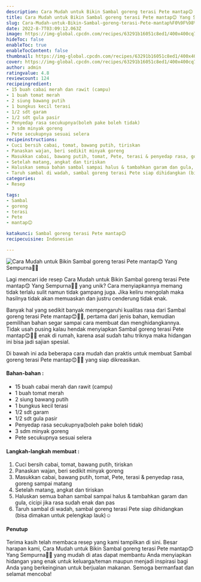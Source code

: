 ```yaml
---
description: Cara Mudah untuk Bikin Sambal goreng terasi Pete mantap😊 Yang Sempurna"
title: Cara Mudah untuk Bikin Sambal goreng terasi Pete mantap😊 Yang Sempurna
slug: Cara-Mudah-untuk-Bikin-Sambal-goreng-terasi-Pete-mantap%F0%9F%98%8A-Yang-Sempurna
date: 2022-8-7T03:09:12.063Z
image: https://img-global.cpcdn.com/recipes/63291b16051c8ed1/400x400cq70/photo.jpg
hideToc: false
enableToc: true
enableTocContent: false
thumbnail: https://img-global.cpcdn.com/recipes/63291b16051c8ed1/400x400cq70/photo.jpg
cover: https://img-global.cpcdn.com/recipes/63291b16051c8ed1/400x400cq70/photo.jpg
author: admin
ratingvalue: 4.8
reviewcount: 124
recipeingredient:
- 15 buah cabai merah dan rawit (campu)
- 1 buah tomat merah
- 2 siung bawang putih
- 1 bungkus kecil terasi
- 1/2 sdt garam
- 1/2 sdt gula pasir
- Penyedap rasa secukupnya(boleh pake boleh tidak)
- 3 sdm minyak goreng
- Pete secukupnya sesuai selera
recipeinstructions:
- Cuci bersih cabai, tomat, bawang putih, tiriskan
- Panaskan wajan, beri sedikit minyak goreng
- Masukkan cabai, bawang putih, tomat, Pete, terasi & penyedap rasa, goreng sampai matang
- Setelah matang, angkat dan tiriskan
- Haluskan semua bahan sambal sampai halus & tambahkan garam dan gula, cicipi jika rasa sudah enak dan pas
- Taruh sambal di wadah, sambal goreng terasi Pete siap dihidangkan (bisa dimakan untuk pelengkap lauk)☺️
categories:
- Resep

tags:
- Sambal
- goreng
- terasi
- Pete
- mantap😊

katakunci: Sambal goreng terasi Pete mantap😊
recipecuisine: Indonesian

---
```


![Cara Mudah untuk Bikin Sambal goreng terasi Pete mantap😊 Yang Sempurna👩‍🍳](https://img-global.cpcdn.com/recipes/63291b16051c8ed1/400x400cq70/photo.jpg)

Lagi mencari ide resep Cara Mudah untuk Bikin Sambal goreng terasi Pete mantap😊 Yang Sempurna👩‍🍳 yang unik? Cara menyiapkannya memang tidak terlalu sulit namun tidak gampang juga. Jika keliru mengolah maka hasilnya tidak akan memuaskan dan justru cenderung tidak enak.

Banyak hal yang sedikit banyak mempengaruhi kualitas rasa dari Sambal goreng terasi Pete mantap😊👩‍🍳, pertama dari jenis bahan, kemudian pemilihan bahan segar sampai cara membuat dan menghidangkannya. Tidak usah pusing kalau hendak menyiapkan Sambal goreng terasi Pete mantap😊👩‍🍳 enak di rumah, karena asal sudah tahu triknya maka hidangan ini bisa jadi sajian spesial.

Di bawah ini ada beberapa cara mudah dan praktis untuk membuat Sambal goreng terasi Pete mantap😊👩‍🍳 yang siap dikreasikan.

<!--inarticleads1-->

#### Bahan-bahan :

- 15 buah cabai merah dan rawit (campu)
- 1 buah tomat merah
- 2 siung bawang putih
- 1 bungkus kecil terasi
- 1/2 sdt garam
- 1/2 sdt gula pasir
- Penyedap rasa secukupnya(boleh pake boleh tidak)
- 3 sdm minyak goreng
- Pete secukupnya sesuai selera

<!--inarticleads2-->

#### Langkah-langkah membuat :

1. Cuci bersih cabai, tomat, bawang putih, tiriskan
1. Panaskan wajan, beri sedikit minyak goreng
1. Masukkan cabai, bawang putih, tomat, Pete, terasi & penyedap rasa, goreng sampai matang
1. Setelah matang, angkat dan tiriskan
1. Haluskan semua bahan sambal sampai halus & tambahkan garam dan gula, cicipi jika rasa sudah enak dan pas
1. Taruh sambal di wadah, sambal goreng terasi Pete siap dihidangkan (bisa dimakan untuk pelengkap lauk)☺️

#### Penutup

Terima kasih telah membaca resep yang kami tampilkan di sini. Besar harapan kami, Cara Mudah untuk Bikin Sambal goreng terasi Pete mantap😊 Yang Sempurna👩‍🍳 yang mudah di atas dapat membantu Anda menyiapkan hidangan yang enak untuk keluarga/teman maupun menjadi inspirasi bagi Anda yang berkeinginan untuk berjualan makanan. Semoga bermanfaat dan selamat mencoba!
